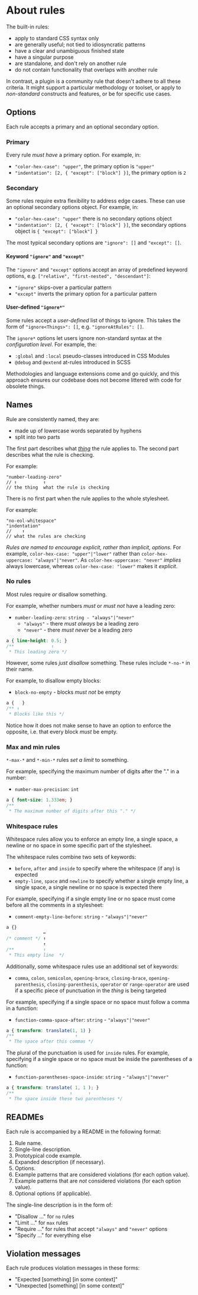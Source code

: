 # About rules

The built-in rules:

- apply to standard CSS syntax only
- are generally useful; not tied to idiosyncratic patterns
- have a clear and unambiguous finished state
- have a singular purpose
- are standalone, and don't rely on another rule
- do not contain functionality that overlaps with another rule

In contrast, a plugin is a community rule that doesn't adhere to all these criteria. It might support a particular methodology or toolset, or apply to _non-standard_ constructs and features, or be for specific use cases.

## Options

Each rule accepts a primary and an optional secondary option.

### Primary

Every rule _must have_ a primary option. For example, in:

- `"color-hex-case": "upper"`, the primary option is `"upper"`
- `"indentation": [2, { "except": ["block"] }]`, the primary option is `2`

### Secondary

Some rules require extra flexibility to address edge cases. These can use an optional secondary options object. For example, in:

- `"color-hex-case": "upper"` there is no secondary options object
- `"indentation": [2, { "except": ["block"] }]`, the secondary options object is `{ "except": ["block"] }`

The most typical secondary options are `"ignore": []` and `"except": []`.

#### Keyword `"ignore"` and `"except"`

The `"ignore"` and `"except"` options accept an array of predefined keyword options, e.g. `["relative", "first-nested", "descendant"]`:

- `"ignore"` skips-over a particular pattern
- `"except"` inverts the primary option for a particular pattern

#### User-defined `"ignore*"`

Some rules accept a _user-defined_ list of things to ignore. This takes the form of `"ignore<Things>": []`, e.g. `"ignoreAtRules": []`.

The `ignore*` options let users ignore non-standard syntax at the _configuration level_. For example, the:

- `:global` and `:local` pseudo-classes introduced in CSS Modules
- `@debug` and `@extend` at-rules introduced in SCSS

Methodologies and language extensions come and go quickly, and this approach ensures our codebase does not become littered with code for obsolete things.

## Names

Rule are consistently named, they are:

- made up of lowercase words separated by hyphens
- split into two parts

The first part describes what [_thing_](http://apps.workflower.fi/vocabs/css/en) the rule applies to. The second part describes what the rule is checking.

For example:

```
"number-leading-zero"
// ↑          ↑
// the thing  what the rule is checking
```

There is no first part when the rule applies to the whole stylesheet.

For example:

```
"no-eol-whitespace"
"indentation"
//    ↑
// what the rules are checking
```

_Rules are named to encourage explicit, rather than implicit, options._ For example, `color-hex-case: "upper"|"lower"` rather than `color-hex-uppercase: "always"|"never"`. As `color-hex-uppercase: "never"` _implies_ always lowercase, whereas `color-hex-case: "lower"` makes it _explicit_.

### No rules

Most rules require _or_ disallow something.

For example, whether numbers _must_ or _must not_ have a leading zero:

- `number-leading-zero`: `string - "always"|"never"`
  - `"always"` - there _must always_ be a leading zero
  - `"never"` - there _must never_ be a leading zero

<!-- prettier-ignore -->
```css
a { line-height: 0.5; }
/**              ↑
 * This leading zero */
```

However, some rules _just disallow_ something. These rules include `*-no-*` in their name.

For example, to disallow empty blocks:

- `block-no-empty` - blocks _must not_ be empty

<!-- prettier-ignore -->
```css
a {   }
/** ↑
 * Blocks like this */
```

Notice how it does not make sense to have an option to enforce the opposite, i.e. that every block _must_ be empty.

### Max and min rules

`*-max-*` and `*-min-*` rules _set a limit_ to something.

For example, specifying the maximum number of digits after the "." in a number:

- `number-max-precision`: `int`

<!-- prettier-ignore -->
```css
a { font-size: 1.333em; }
/**             ↑
 * The maximum number of digits after this "." */
```

### Whitespace rules

Whitespace rules allow you to enforce an empty line, a single space, a newline or no space in some specific part of the stylesheet.

The whitespace rules combine two sets of keywords:

- `before`, `after` and `inside` to specify where the whitespace (if any) is expected
- `empty-line`, `space` and `newline` to specify whether a single empty line, a single space, a single newline or no space is expected there

For example, specifying if a single empty line or no space must come before all the comments in a stylesheet:

- `comment-empty-line-before`: `string` - `"always"|"never"`

<!-- prettier-ignore -->
```css
a {}
              ←
/* comment */ ↑
              ↑
/**           ↑
 * This empty line  */
```

Additionally, some whitespace rules use an additional set of keywords:

- `comma`, `colon`, `semicolon`, `opening-brace`, `closing-brace`, `opening-parenthesis`, `closing-parenthesis`, `operator` or `range-operator` are used if a specific piece of punctuation in the _thing_ is being targeted

For example, specifying if a single space or no space must follow a comma in a function:

- `function-comma-space-after`: `string` - `"always"|"never"`

<!-- prettier-ignore -->
```css
a { transform: translate(1, 1) }
/**                       ↑
 * The space after this commas */
```

The plural of the punctuation is used for `inside` rules. For example, specifying if a single space or no space must be inside the parentheses of a function:

- `function-parentheses-space-inside`: `string` - `"always"|"never"`

<!-- prettier-ignore -->
```css
a { transform: translate( 1, 1 ); }
/**                     ↑      ↑
 * The space inside these two parentheses */
```

## READMEs

Each rule is accompanied by a README in the following format:

1. Rule name.
2. Single-line description.
3. Prototypical code example.
4. Expanded description (if necessary).
5. Options.
6. Example patterns that are considered violations (for each option value).
7. Example patterns that are _not_ considered violations (for each option value).
8. Optional options (if applicable).

The single-line description is in the form of:

- "Disallow ..." for `no` rules
- "Limit ..." for `max` rules
- "Require ..." for rules that accept `"always"` and `"never"` options
- "Specify ..." for everything else

## Violation messages

Each rule produces violation messages in these forms:

- "Expected \[something\] \[in some context\]"
- "Unexpected \[something\] \[in some context\]"

